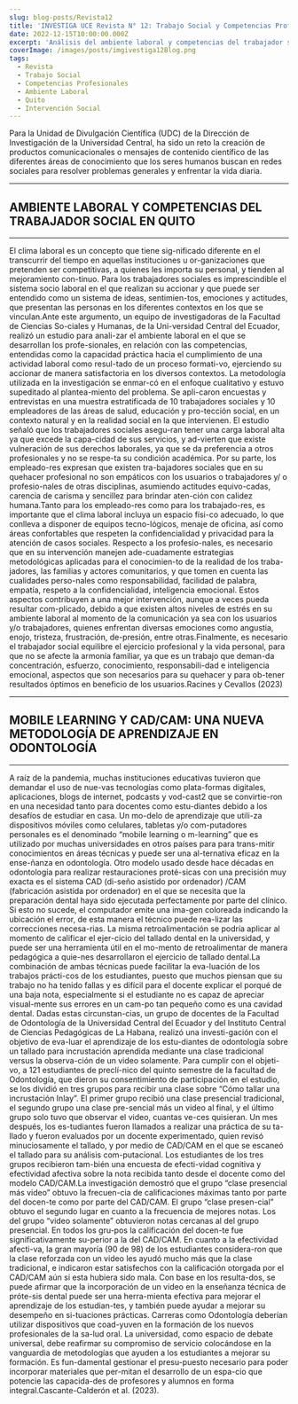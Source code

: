 ```yaml
---
slug: blog-posts/Revista12
title: 'INVESTIGA UCE Revista N° 12: Trabajo Social y Competencias Profesionales'
date: 2022-12-15T10:00:00.000Z
excerpt: 'Análisis del ambiente laboral y competencias del trabajador social en Quito, explorando las condiciones laborales, derechos profesionales y estrategias metodológicas para una intervención social efectiva.'
coverImage: /images/posts/imgivestiga12Blog.png
tags:
  - Revista
  - Trabajo Social
  - Competencias Profesionales
  - Ambiente Laboral
  - Quito
  - Intervención Social
---
```


<script>
  import FloatingImage from "$lib/components/atoms/FloatingImage.svelte";
</script>

Para la Unidad de Divulgación Científica (UDC) de la Dirección de Investigación de la Universidad Central, ha sido un reto la creación de productos comunicacionales o mensajes de contenido científico de las diferentes áreas de conocimiento que los seres humanos buscan en redes sociales para resolver problemas generales y enfrentar la vida diaria.

---

## AMBIENTE LABORAL Y COMPETENCIAS DEL TRABAJADOR SOCIAL EN QUITO

---

<FloatingImage 
  src="/images/posts/imgInvestiga12Blog01.png" alt="UCE" 
  style="display:block; margin-inline:auto; max-width: 720px"
  fit="cover"
  amplitude={8}
  duration={1000}
  hoverScale={1.03}
  shadow="0 0 0 20px var(--color--primary),
          0 200px 40px color-mix(in oklab, var(--color--primary) 90%, transparent)"
/>

El clima laboral es un concepto que tiene sig-nificado diferente en el transcurrir del tiempo en aquellas instituciones u or-ganizaciones que pretenden ser competitivas, a quienes les importa su personal, y tienden al mejoramiento con-tinuo. Para los trabajadores sociales es imprescindible el sistema socio laboral en el que realizan su accionar y que puede ser entendido como un sistema de ideas, sentimien-tos, emociones y actitudes, que presentan las personas en los diferentes contextos en los que se vinculan.Ante este argumento, un equipo de investigadoras de la Facultad de Ciencias So-ciales y Humanas, de la Uni-versidad Central del Ecuador, realizó un estudio para anali-zar el ambiente laboral en el que se desarrollan los profe-sionales, en relación con las competencias, entendidas como la capacidad práctica hacia el cumplimiento de una actividad laboral como resul-tado de un proceso formati-vo, ejerciendo su accionar de manera satisfactoria en los diversos contextos. La metodología utilizada en la investigación se enmar-có en el enfoque cualitativo y estuvo supeditado al plantea-miento del problema. Se apli-caron encuestas y entrevistas en una muestra estratificada de 10 trabajadores sociales y 10 empleadores de las áreas de salud, educación y pro-tección social, en un contexto natural y en la realidad social en la que intervienen. El estudio señaló que los trabajadores sociales asegu-ran tener una carga laboral alta ya que excede la capa-cidad de sus servicios, y ad-vierten que existe vulneración de sus derechos laborales, ya que se da preferencia a otros profesionales y no se respe-ta su condición académica. Por su parte, los empleado-res expresan que existen tra-bajadores sociales que en su quehacer profesional no son empáticos con los usuarios o trabajadores y/ o profesio-nales de otras disciplinas, asumiendo actitudes equivo-cadas, carencia de carisma y sencillez para brindar aten-ción con calidez humana.Tanto para los empleado-res como para los trabajado-res, es importante que el clima laboral incluya un espacio físi-co adecuado, lo que conlleva a disponer de equipos tecno-lógicos, menaje de oficina, así como áreas confortables que respeten la confidencialidad y privacidad para la atención de casos sociales. Respecto a los profesio-nales, es necesario que en su intervención manejen ade-cuadamente estrategias metodológicas aplicadas para el conocimien-to de la realidad de los traba-jadores, las familias y actores comunitarios, y que tomen en cuenta las cualidades perso-nales como responsabilidad, facilidad de palabra, empatía, respeto a la confidencialidad, inteligencia emocional. Estos aspectos contribuyen a una mejor intervención, aunque a veces pueda resultar com-plicado, debido a que existen altos niveles de estrés en su ambiente laboral al momento de la comunicación ya sea con los usuarios y/o trabajadores, quienes enfrentan diversas emociones como angustia, enojo, tristeza, frustración, de-presión, entre otras.Finalmente, es necesario el trabajador social equilibre el ejercicio profesional y la vida personal, para que no se afecte la armonía familiar, ya que es un trabajo que deman-da concentración, esfuerzo, conocimiento, responsabili-dad e inteligencia emocional, aspectos que son necesarios para su quehacer y para ob-tener resultados óptimos en beneficio de los usuarios.Racines y Cevallos (2023)

---

## MOBILE LEARNING Y CAD/CAM: UNA NUEVA METODOLOGÍA DE APRENDIZAJE EN ODONTOLOGÍA

---

<FloatingImage 
  src="/images/posts/imgInvestiga12Blog02.png" alt="UCE" 
  style="display:block; margin-inline:auto; max-width: 720px"
  fit="cover"
  amplitude={8}
  duration={1000}
  hoverScale={1.03}
  shadow="0 0 0 20px var(--color--primary),
          0 200px 40px color-mix(in oklab, var(--color--primary) 90%, transparent)"
/>

A raíz de la pandemia, muchas instituciones educativas tuvieron que demandar el uso de nue-vas tecnologías como plata-formas digitales, aplicaciones, blogs de internet, podcasts y vod-cast2 que se convirtie-ron en una necesidad tanto para docentes como estu-diantes debido a los desafíos de estudiar en casa. Un mo-delo de aprendizaje que utili-za dispositivos móviles como celulares, tabletas y/o com-putadores personales es el denominado “mobile learning o m-learning” que es utilizado por muchas universidades en otros países para para trans-mitir conocimientos en áreas técnicas y puede ser una al-ternativa eficaz en la ense-ñanza en odontología. Otro modelo usado desde hace décadas en odontología para realizar restauraciones proté-sicas con una precisión muy exacta es el sistema CAD (di-seño asistido por ordenador) /CAM (fabricación asistida por ordenador) en el que se necesita que la preparación dental haya sido ejecutada perfectamente por parte del clínico. Si esto no sucede, el computador emite una ima-gen coloreada indicando la ubicación el error, de esta manera el técnico puede rea-lizar las correcciones necesa-rias. La misma retroalimentación se podría aplicar al momento de calificar el ejer-cicio del tallado dental en la universidad, y puede ser una herramienta útil en el mo-mento de retroalimentar de manera pedagógica a quie-nes desarrollaron el ejercicio de tallado dental.La combinación de ambas técnicas puede facilitar la eva-luación de los trabajos prácti-cos de los estudiantes, puesto que muchos piensan que su trabajo no ha tenido fallas y es difícil para el docente explicar el porqué de una baja nota, especialmente si el estudiante no es capaz de apreciar visual-mente sus errores en un cam-po tan pequeño como es una cavidad dental. Dadas estas circunstan-cias, un grupo de docentes de la Facultad de Odontología de la Universidad Central del Ecuador y del Instituto Central de Ciencias Pedagógicas de La Habana, realizó una investi-gación con el objetivo de eva-luar el aprendizaje de los estu-diantes de odontología sobre un tallado para incrustación aprendida mediante una clase tradicional versus la observa-ción de un video solamente. Para cumplir con el objeti-vo, a 121 estudiantes de preclí-nico del quinto semestre de la facultad de Odontología, que dieron su consentimiento de participación en el estudio, se los dividió en tres grupos para recibir una clase sobre “Cómo tallar una incrustación Inlay”. El primer grupo recibió una clase presencial tradicional, el segundo grupo una clase pre-sencial más un video al final, y el último grupo solo tuvo que observar el video, cuantas ve-ces quisieran. Un mes después, los es-tudiantes fueron llamados a realizar una práctica de su ta-llado y fueron evaluados por un docente experimentado, quien revisó minuciosamente el tallado, y por medio de CAD/CAM en el que se escaneó el tallado para su análisis com-putacional. Los estudiantes de los tres grupos recibieron tam-bién una encuesta de efecti-vidad cognitiva y efectividad afectiva sobre la nota recibida tanto desde el docente como del modelo CAD/CAM.La investigación demostró que el grupo “clase presencial más video” obtuvo la frecuen-cia de calificaciones máximas tanto por parte del docen-te como por parte del CAD/CAM. El grupo “clase presen-cial” obtuvo el segundo lugar en cuanto a la frecuencia de mejores notas. Los del grupo “video solamente” obtuvieron notas cercanas al del grupo presencial. En todos los gru-pos la calificación del docen-te fue significativamente su-perior a la del CAD/CAM. En cuanto a la efectividad afecti-va, la gran mayoría (90 de 98) de los estudiantes considera-ron que la clase reforzada con un video les ayudó mucho más que la clase tradicional, e indicaron estar satisfechos con la calificación otorgada por el CAD/CAM aún si esta hubiera sido mala. Con base en los resulta-dos, se puede afirmar que la incorporación de un video en la enseñanza técnica de próte-sis dental puede ser una herra-mienta efectiva para mejorar el aprendizaje de los estudian-tes, y también puede ayudar a mejorar su desempeño en si-tuaciones prácticas. Carreras como Odontología deberían utilizar dispositivos que coad-yuven en la formación de los nuevos profesionales de la sa-lud oral. La universidad, como espacio de debate universal, debe reafirmar su compromiso de servicio colocándose en la vanguardia de metodologías que ayuden a los estudiantes a mejorar su formación. Es fun-damental gestionar el presu-puesto necesario para poder incorporar materiales que per-mitan el desarrollo de un espa-cio que potencie las capacida-des de profesores y alumnos en forma integral.Cascante-Calderón et al. (2023).
